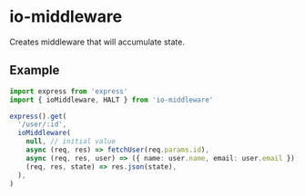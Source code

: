 # io-middleware

Creates middleware that will accumulate state.

## Example

```typescript
import express from 'express'
import { ioMiddleware, HALT } from 'io-middleware'

express().get(
  '/user/:id',
  ioMiddleware(
    null, // initial value
    async (req, res) => fetchUser(req.params.id),
    async (req, res, user) => ({ name: user.name, email: user.email }),
    (req, res, state) => res.json(state),
  ),
)
```

